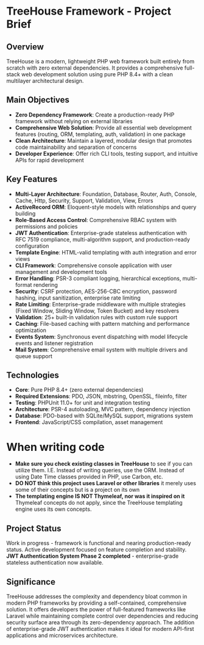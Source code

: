 # TreeHouse Framework - Project Brief

## Overview
TreeHouse is a modern, lightweight PHP web framework built entirely from scratch with zero external dependencies. It provides a comprehensive full-stack web development solution using pure PHP 8.4+ with a clean multilayer architectural design.

## Main Objectives
- **Zero Dependency Framework**: Create a production-ready PHP framework without relying on external libraries
- **Comprehensive Web Solution**: Provide all essential web development features (routing, ORM, templating, auth, validation) in one package
- **Clean Architecture**: Maintain a layered, modular design that promotes code maintainability and separation of concerns
- **Developer Experience**: Offer rich CLI tools, testing support, and intuitive APIs for rapid development

## Key Features
- **Multi-Layer Architecture**: Foundation, Database, Router, Auth, Console, Cache, Http, Security, Support, Validation, View, Errors
- **ActiveRecord ORM**: Eloquent-style models with relationships and query building
- **Role-Based Access Control**: Comprehensive RBAC system with permissions and policies
- **JWT Authentication**: Enterprise-grade stateless authentication with RFC 7519 compliance, multi-algorithm support, and production-ready configuration
- **Template Engine**: HTML-valid templating with auth integration and error views
- **CLI Framework**: Comprehensive console application with user management and development tools
- **Error Handling**: PSR-3 compliant logging, hierarchical exceptions, multi-format rendering
- **Security**: CSRF protection, AES-256-CBC encryption, password hashing, input sanitization, enterprise rate limiting
- **Rate Limiting**: Enterprise-grade middleware with multiple strategies (Fixed Window, Sliding Window, Token Bucket) and key resolvers
- **Validation**: 25+ built-in validation rules with custom rule support
- **Caching**: File-based caching with pattern matching and performance optimization
- **Events System**: Synchronous event dispatching with model lifecycle events and listener registration
- **Mail System**: Comprehensive email system with multiple drivers and queue support

## Technologies
- **Core**: Pure PHP 8.4+ (zero external dependencies)
- **Required Extensions**: PDO, JSON, mbstring, OpenSSL, fileinfo, filter
- **Testing**: PHPUnit 11.0+ for unit and integration testing
- **Architecture**: PSR-4 autoloading, MVC pattern, dependency injection
- **Database**: PDO-based with SQLite/MySQL support, migrations system
- **Frontend**: JavaScript/CSS compilation, asset management

# When writing code
- **Make sure you check existing classes in TreeHouse** to see if you can utilize them. I.E. Instead of writing queries, use the ORM. Instead of using Date Time classes provided in PHP, use Carbon, etc.
- **DO NOT think this project uses Laravel or other libraries** it merely uses some of their concepts but is a project on its own
- **The templating engine IS NOT Thymeleaf, nor was it inspired on it** Thymeleaf concepts do not apply, since the TreeHouse templating engine uses its own concepts.

## Project Status
Work in progress - framework is functional and nearing production-ready status. Active development focused on feature completion and stability. **JWT Authentication System Phase 2 completed** - enterprise-grade stateless authentication now available.

## Significance
TreeHouse addresses the complexity and dependency bloat common in modern PHP frameworks by providing a self-contained, comprehensive solution. It offers developers the power of full-featured frameworks like Laravel while maintaining complete control over dependencies and reducing security surface area through its zero-dependency approach. The addition of enterprise-grade JWT authentication makes it ideal for modern API-first applications and microservices architecture.
